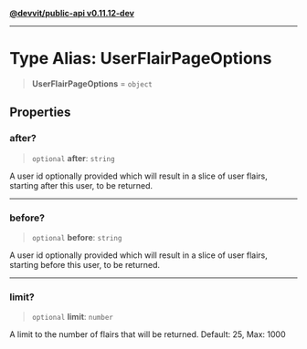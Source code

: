 [**@devvit/public-api v0.11.12-dev**](../../README.md)

---

# Type Alias: UserFlairPageOptions

> **UserFlairPageOptions** = `object`

## Properties

<a id="after"></a>

### after?

> `optional` **after**: `string`

A user id optionally provided which will result in a slice of user flairs, starting after this user, to be returned.

---

<a id="before"></a>

### before?

> `optional` **before**: `string`

A user id optionally provided which will result in a slice of user flairs, starting before this user, to be returned.

---

<a id="limit"></a>

### limit?

> `optional` **limit**: `number`

A limit to the number of flairs that will be returned. Default: 25, Max: 1000
